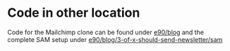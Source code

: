 # Code in other location

Code for the Mailchimp clone can be found under [e90/blog](https://github.com/mkraenz/typescript-teatime/tree/main/e90-aws-textract/blog) and the complete SAM setup under [e90/blog/3-of-x-should-send-newsletter/sam](https://github.com/mkraenz/typescript-teatime/tree/main/e90-aws-textract/blog/3-of-x-should-send-newsletter/sam)
